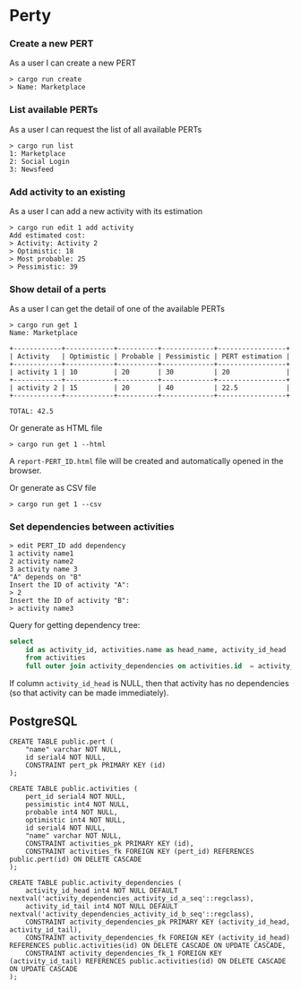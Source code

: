 # Perty

### Create a new PERT

As a user I can create a new PERT

```
> cargo run create
> Name: Marketplace
```

### List available PERTs

As a user I can request the list of all available PERTs

```
> cargo run list
1: Marketplace
2: Social Login
3: Newsfeed
```


### Add activity to an existing 

As a user I can add a new activity with its estimation

```
> cargo run edit 1 add activity
Add estimated cost:
> Activity: Activity 2
> Optimistic: 18
> Most probable: 25
> Pessimistic: 39
```


### Show detail of a perts

As a user I can get the detail of one of the available PERTs

```
> cargo run get 1
Name: Marketplace

+------------+------------+----------+-------------+-----------------+
| Activity   | Optimistic | Probable | Pessimistic | PERT estimation |
+------------+------------+----------+-------------+-----------------+
| activity 1 | 10         | 20       | 30          | 20              |
+------------+------------+----------+-------------+-----------------+
| activity 2 | 15         | 20       | 40          | 22.5            |
+------------+------------+----------+-------------+-----------------+

TOTAL: 42.5
```

Or generate as HTML file

```
> cargo run get 1 --html
```

A `report-PERT_ID.html` file will be created and automatically opened in the browser.

Or generate as CSV file

```
> cargo run get 1 --csv
```

### Set dependencies between activities

```
> edit PERT_ID add dependency
1 activity name1
2 activity name2
3 activity name 3
"A" depends on "B"
Insert the ID of activity "A":   
> 2
Insert the ID of activity "B": 
> activity name3
```

Query for getting dependency tree:
```sql
select 
	id as activity_id, activities.name as head_name, activity_id_head
	from activities
	full outer join activity_dependencies on activities.id  = activity_dependencies.activity_id_tail
```

If column `activity_id_head` is NULL, then that activity has no dependencies (so that activity can be made immediately).

## PostgreSQL

```
CREATE TABLE public.pert (
	"name" varchar NOT NULL,
	id serial4 NOT NULL,
	CONSTRAINT pert_pk PRIMARY KEY (id)
);

CREATE TABLE public.activities (
	pert_id serial4 NOT NULL,
	pessimistic int4 NOT NULL,
	probable int4 NOT NULL,
	optimistic int4 NOT NULL,
	id serial4 NOT NULL,
	"name" varchar NOT NULL,
	CONSTRAINT activities_pk PRIMARY KEY (id),
	CONSTRAINT activities_fk FOREIGN KEY (pert_id) REFERENCES public.pert(id) ON DELETE CASCADE
);

CREATE TABLE public.activity_dependencies (
	activity_id_head int4 NOT NULL DEFAULT nextval('activity_dependencies_activity_id_a_seq'::regclass),
	activity_id_tail int4 NOT NULL DEFAULT nextval('activity_dependencies_activity_id_b_seq'::regclass),
	CONSTRAINT activity_dependencies_pk PRIMARY KEY (activity_id_head, activity_id_tail),
	CONSTRAINT activity_dependencies_fk FOREIGN KEY (activity_id_head) REFERENCES public.activities(id) ON DELETE CASCADE ON UPDATE CASCADE,
	CONSTRAINT activity_dependencies_fk_1 FOREIGN KEY (activity_id_tail) REFERENCES public.activities(id) ON DELETE CASCADE ON UPDATE CASCADE
);


```

